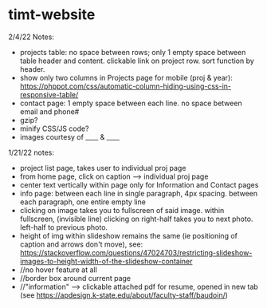 # timt-website

2/4/22 Notes:
- projects table: no space between rows; only 1 empty space between table header and content. clickable link on project row. sort function by header.
- show only two columns in Projects page for mobile (proj & year): 
https://phppot.com/css/automatic-column-hiding-using-css-in-responsive-table/
- contact page: 1 empty space between each line. no space between email and phone#
- gzip?
- minify CSS/JS code?
- images courtesy of ____ & ____


1/21/22 notes:
- project list page, takes user to individual proj page
- from home page, click on caption --> individual proj page
- center text vertically within page only for Information and Contact pages
- info page: between each line in single paragraph, 4px spacing. between each paragraph, one entire empty line
- clicking on image takes you to fullscreen of said image. within fullscreen, (invisible line) clicking on right-half takes you to next photo. left-half to previous photo.
- height of img within slideshow remains the same (ie positioning of caption and arrows don't move), see: https://stackoverflow.com/questions/47024703/restricting-slideshow-images-to-height-width-of-the-slideshow-container
- //no hover feature at all
- //border box around current page
- //"information" --> clickable attached pdf for resume, opened in new tab (see https://apdesign.k-state.edu/about/faculty-staff/baudoin/)